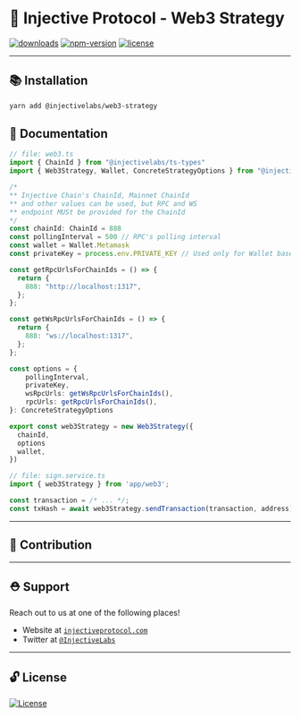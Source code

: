 # 🌟 Injective Protocol - Web3 Strategy

[![downloads](https://img.shields.io/npm/dm/@injectivelabs/web3-strategy.svg)](https://www.npmjs.com/package/@injectivelabs/web3-strategy)
[![npm-version](https://img.shields.io/npm/v/@injectivelabs/web3-strategy.svg)](https://www.npmjs.com/package/@injectivelabs/web3-strategy)
[![license](https://img.shields.io/npm/l/express.svg)]()

---

## 📚 Installation

```bash
yarn add @injectivelabs/web3-strategy
```

## 📖 Documentation

```ts
// file: web3.ts
import { ChainId } from "@injectivelabs/ts-types"
import { Web3Strategy, Wallet, ConcreteStrategyOptions } from "@injectivelabs/web3-strategy";

/*
** Injective Chain's ChainId, Mainnet ChainId
** and other values can be used, but RPC and WS
** endpoint MUSt be provided for the ChainId
*/
const chainId: ChainId = 888
const pollingInterval = 500 // RPC's polling interval
const wallet = Wallet.Metamask
const privateKey = process.env.PRIVATE_KEY // Used only for Wallet based Subprovider (not needed for Metamask)

const getRpcUrlsForChainIds = () => {
  return {
    888: "http://localhost:1317",
  };
};

const getWsRpcUrlsForChainIds = () => {
  return {
    888: "ws://localhost:1317",
  };
};

const options = {
    pollingInterval,
    privateKey,
    wsRpcUrls: getWsRpcUrlsForChainIds(),
    rpcUrls: getRpcUrlsForChainIds(),
}: ConcreteStrategyOptions

export const web3Strategy = new Web3Strategy({
  chainId,
  options
  wallet,
})
```

```ts
// file: sign.service.ts
import { web3Strategy } from 'app/web3';

const transaction = /* ... */;
const txHash = await web3Strategy.sendTransaction(transaction, address)
```

---

## 📜 Contribution

---

## ⛑ Support

Reach out to us at one of the following places!

- Website at <a href="https://injectiveprotocol.com" target="_blank">`injectiveprotocol.com`</a>
- Twitter at <a href="https://twitter.com/InjectiveLabs" target="_blank">`@InjectiveLabs`</a>

---

## 🔓 License

[![License](https://img.shields.io/:license-mit-blue.svg?style=flat-square)](https://badges.mit-license.org)

